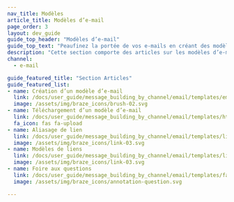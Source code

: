 ```yaml
---
nav_title: Modèles
article_title: Modèles d’e-mail
page_order: 3
layout: dev_guide
guide_top_header: "Modèles d’e-mail"
guide_top_text: "Peaufinez la portée de vos e-mails en créant des modèles d’e-mail adaptés, personnalisés et centrés sur la marque dans Braze. Consultez ces articles pour apprendre comment créer ou télécharger des modèles d’e-mail ainsi que comment tirer parti des modèles de lien d’e-mail et de l’aliasage de lien."
description: "Cette section comporte des articles sur les modèles d’e-mail, les modèles de lien d’e-mail, l’aliasage de lien et plus encore."
channel:
  - e-mail

guide_featured_title: "Section Articles"
guide_featured_list:
- name: Création d’un modèle d’e-mail
  link: /docs/user_guide/message_building_by_channel/email/templates/email_template/
  image: /assets/img/braze_icons/brush-02.svg
- name: Téléchargement d’un modèle d’e-mail
  link: /docs/user_guide/message_building_by_channel/email/templates/html_email_template/
  fa_icon: fas fa-upload
- name: Aliasage de lien
  link: /docs/user_guide/message_building_by_channel/email/templates/link_aliasing/
  image: /assets/img/braze_icons/link-03.svg
- name: Modèles de liens
  link: /docs/user_guide/message_building_by_channel/email/templates/link_template/
  image: /assets/img/braze_icons/link-03.svg
- name: Foire aux questions
  link: /docs/user_guide/message_building_by_channel/email/templates/faq/
  image: /assets/img/braze_icons/annotation-question.svg

---
```

<br><br>